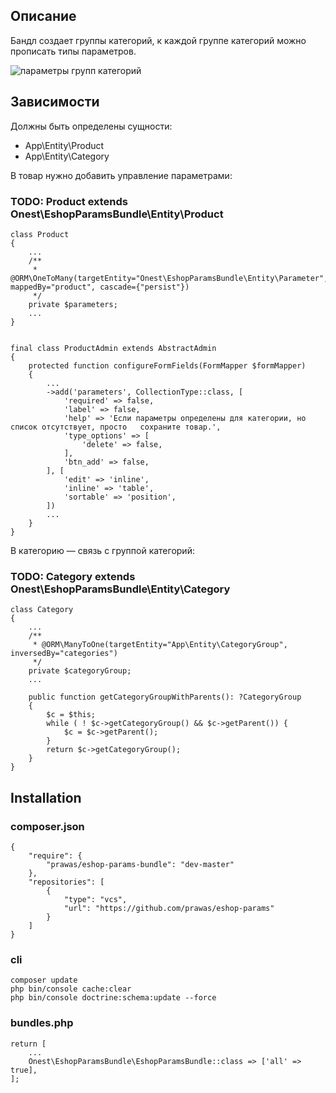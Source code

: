 ## Описание

Бандл создает группы категорий,
к каждой группе категорий можно прописать типы параметров. 

![параметры групп категорий](https://prawas.s3.amazonaws.com/params-category-group.png "Параметры групп категорий")

## Зависимости

Должны быть определены сущности:

- App\Entity\Product
- App\Entity\Category

В товар нужно добавить управление параметрами:

### TODO: Product extends Onest\EshopParamsBundle\Entity\Product

    class Product
    {
        ...
        /**
         * @ORM\OneToMany(targetEntity="Onest\EshopParamsBundle\Entity\Parameter", mappedBy="product", cascade={"persist"})
         */
        private $parameters;
        ...
    }


    final class ProductAdmin extends AbstractAdmin
    {
        protected function configureFormFields(FormMapper $formMapper)
        {
            ...
            ->add('parameters', CollectionType::class, [
                'required' => false,
                'label' => false,
                'help' => 'Если параметры определены для категории, но список отсутствует, просто   сохраните товар.',
                'type_options' => [
                    'delete' => false,
                ],
                'btn_add' => false,
            ], [
                'edit' => 'inline',
                'inline' => 'table',
                'sortable' => 'position',
            ])
            ...
        }
    }

В категорию — связь с группой категорий:

### TODO: Category extends Onest\EshopParamsBundle\Entity\Category

    class Category
    {
        ...
        /**
         * @ORM\ManyToOne(targetEntity="App\Entity\CategoryGroup", inversedBy="categories")
         */
        private $categoryGroup;
        ...

        public function getCategoryGroupWithParents(): ?CategoryGroup
        {
            $c = $this;
            while ( ! $c->getCategoryGroup() && $c->getParent()) {
                $c = $c->getParent();
            }
            return $c->getCategoryGroup();
        }
    }


## Installation

### composer.json

    {
        "require": {
            "prawas/eshop-params-bundle": "dev-master"
        },
        "repositories": [
            {
                "type": "vcs",
                "url": "https://github.com/prawas/eshop-params"
            }
        ]
    }

### cli

    composer update
    php bin/console cache:clear
    php bin/console doctrine:schema:update --force

### bundles.php

    return [
        ...
        Onest\EshopParamsBundle\EshopParamsBundle::class => ['all' => true],
    ];
